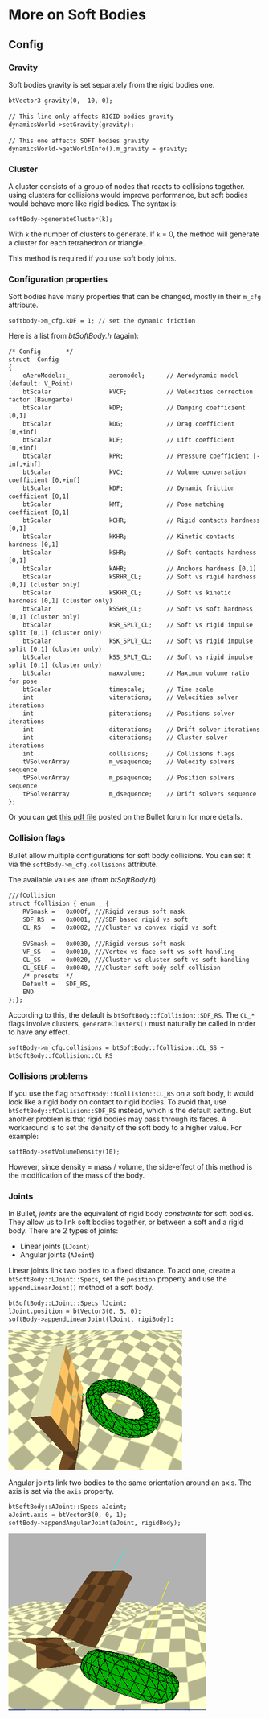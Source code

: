 More on Soft Bodies
===================

Config
------

### Gravity

Soft bodies gravity is set separately from the rigid bodies one.

	btVector3 gravity(0, -10, 0);

	// This line only affects RIGID bodies gravity
	dynamicsWorld->setGravity(gravity);

	// This one affects SOFT bodies gravity
	dynamicsWorld->getWorldInfo().m_gravity = gravity;

### Cluster

A cluster consists of a group of nodes that reacts to collisions together. using clusters for collisions would improve performance, but soft bodies would behave more like rigid bodies. The syntax is:

	softBody->generateCluster(k);

With `k` the number of clusters to generate. If `k` = 0, the method will generate a cluster for each tetrahedron or triangle.

This method is required if you use soft body joints.


### Configuration properties

Soft bodies have many properties that can be changed, mostly in their `m_cfg` attribute.

	softbody->m_cfg.kDF = 1; // set the dynamic friction

Here is a list from *btSoftBody.h* (again):

	/* Config		*/ 
	struct	Config
	{
		eAeroModel::_			aeromodel;		// Aerodynamic model (default: V_Point)
		btScalar				kVCF;			// Velocities correction factor (Baumgarte)
		btScalar				kDP;			// Damping coefficient [0,1]
		btScalar				kDG;			// Drag coefficient [0,+inf]
		btScalar				kLF;			// Lift coefficient [0,+inf]
		btScalar				kPR;			// Pressure coefficient [-inf,+inf]
		btScalar				kVC;			// Volume conversation coefficient [0,+inf]
		btScalar				kDF;			// Dynamic friction coefficient [0,1]
		btScalar				kMT;			// Pose matching coefficient [0,1]		
		btScalar				kCHR;			// Rigid contacts hardness [0,1]
		btScalar				kKHR;			// Kinetic contacts hardness [0,1]
		btScalar				kSHR;			// Soft contacts hardness [0,1]
		btScalar				kAHR;			// Anchors hardness [0,1]
		btScalar				kSRHR_CL;		// Soft vs rigid hardness [0,1] (cluster only)
		btScalar				kSKHR_CL;		// Soft vs kinetic hardness [0,1] (cluster only)
		btScalar				kSSHR_CL;		// Soft vs soft hardness [0,1] (cluster only)
		btScalar				kSR_SPLT_CL;	// Soft vs rigid impulse split [0,1] (cluster only)
		btScalar				kSK_SPLT_CL;	// Soft vs rigid impulse split [0,1] (cluster only)
		btScalar				kSS_SPLT_CL;	// Soft vs rigid impulse split [0,1] (cluster only)
		btScalar				maxvolume;		// Maximum volume ratio for pose
		btScalar				timescale;		// Time scale
		int						viterations;	// Velocities solver iterations
		int						piterations;	// Positions solver iterations
		int						diterations;	// Drift solver iterations
		int						citerations;	// Cluster solver iterations
		int						collisions;		// Collisions flags
		tVSolverArray			m_vsequence;	// Velocity solvers sequence
		tPSolverArray			m_psequence;	// Position solvers sequence
		tPSolverArray			m_dsequence;	// Drift solvers sequence
	};

Or you can get [this pdf file][soft-body-properties] posted on the Bullet forum for more details.


### Collision flags

Bullet allow multiple configurations for soft body collisions. You can set it via the `softBody->m_cfg.collisions` attribute.

The available values are (from *btSoftBody.h*):

	///fCollision
	struct fCollision { enum _ {
		RVSmask	=	0x000f,	///Rigid versus soft mask
		SDF_RS	=	0x0001,	///SDF based rigid vs soft
		CL_RS	=	0x0002, ///Cluster vs convex rigid vs soft

		SVSmask	=	0x0030,	///Rigid versus soft mask		
		VF_SS	=	0x0010,	///Vertex vs face soft vs soft handling
		CL_SS	=	0x0020, ///Cluster vs cluster soft vs soft handling
		CL_SELF =	0x0040, ///Cluster soft body self collision
		/* presets	*/ 
		Default	=	SDF_RS,
		END
	};};

According to this, the default is `btSoftBody::fCollision::SDF_RS`. The `CL_*` flags involve clusters, `generateClusters()` must naturally be called in order to have any effect.

	softBody->m_cfg.collisions = btSoftBody::fCollision::CL_SS + btSoftBody::fCollision::CL_RS


### Collisions problems

If you use the flag `btSoftBody::fCollision::CL_RS` on a soft body, it would look like a rigid body on contact to rigid bodies. To avoid that, use `btSoftBody::fCollision::SDF_RS` instead, which is the default setting. But another problem is that rigid bodies may pass through its faces. A workaround is to set the density of the soft body to a higher value. For example:

	softBody->setVolumeDensity(10);

However, since density = mass / volume, the side-effect of this method is the modification of the mass of the body.

### Joints

In Bullet, *joints* are the equivalent of rigid body *constraints* for soft bodies. They allow us to link soft bodies together, or between a soft and a rigid body. There are 2 types of joints:

* Linear joints (`LJoint`)
* Angular joints (`AJoint`)

Linear joints link two bodies to a fixed distance. To add one, create a `btSoftBody::LJoint::Specs`, set the `position` property and use the `appendLinearJoint()` method of a soft body.

	btSoftBody::LJoint::Specs lJoint;
	lJoint.position = btVector3(0, 5, 0);
	softBody->appendLinearJoint(lJoint, rigiBody);

![Example of linear joint][linear-joint]

Angular joints link two bodies to the same orientation around an axis. The axis is set via the `axis` property.

	btSoftBody::AJoint::Specs aJoint;
	aJoint.axis = btVector3(0, 0, 1);
	softBody->appendAngularJoint(aJoint, rigidBody);

![Example of angular joint][angular-joint]


[linear-joint]: img/soft-more/01_linear_joint.png
[angular-joint]: img/soft-more/02_angular_joint.png

[soft-body-properties]: http://bulletphysics.org/Bullet/phpBB3/viewtopic.php?p=24280#p24280

